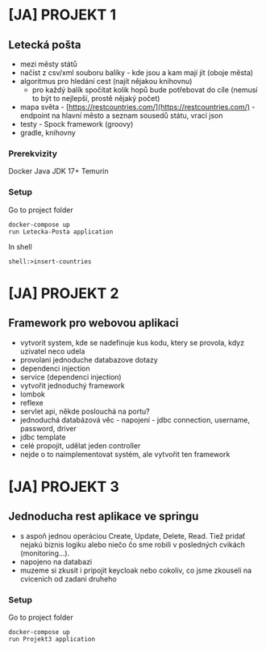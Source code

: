 # [JA] PROJEKT 1
## Letecká pošta
- mezi městy států
- načíst z csv/xml souboru balíky - kde jsou a kam mají jít (oboje města)
- algoritmus pro hledání cest (najít nějakou knihovnu)
    - pro každý balík spočítat kolik hopů bude potřebovat do cíle (nemusí to být to nejlepší, prostě nějaký počet)
- mapa světa - [https://restcountries.com/](https://restcountries.com/) - endpoint na hlavní město a seznam sousedů státu, vrací json
- testy - Spock framework (groovy)
- gradle, knihovny

### Prerekvizity
Docker
Java JDK 17+ Temurin

### Setup
Go to project folder
```
docker-compose up
run Letecka-Posta application
```
In shell
```
shell:>insert-countries
```

# [JA] PROJEKT 2
## Framework pro webovou aplikaci
- vytvorit system, kde se nadefinuje kus kodu, ktery se provola, kdyz uzivatel neco udela
- provolani jednoduche databazove dotazy
- dependenci injection
- service (dependenci injection)
- vytvořit jednoduchý framework
- lombok
- reflexe
- servlet api, někde poslouchá na portu?
- jednoduchá databázová věc - napojení - jdbc connection, username, password, driver
- jdbc template
- celé propojit, udělat jeden controller
- nejde o to naimplementovat systém, ale vytvořit ten framework

# [JA] PROJEKT 3
## Jednoducha rest aplikace ve springu
- s aspoň jednou operáciou Create, Update, Delete, Read. Tiež pridať nejakú biznis logiku alebo niečo čo sme robili v posledných cvikách (monitoring...).
- napojeno na databazi
- muzeme si zkusit i pripojit keycloak nebo cokoliv, co jsme zkouseli na cvicenich od zadani druheho

### Setup
Go to project folder
```
docker-compose up
run Projekt3 application
```
